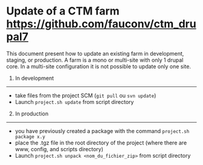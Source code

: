 Update of a CTM farm
https://github.com/fauconv/ctm_drupal7
====================

This document present how to update an existing farm in development, staging, or production.
A farm is a mono or multi-site with only 1 drupal core.
In a multi-site configuration it is not possible to update only one site.

1. In development
-----------------

  - take files from the project SCM (`git pull` ou `svn update`)
  - Launch `project.sh update` from script directory


2. In production
----------------
  - you have previously created a package with the command `project.sh package x.y`
  - place the .tgz file in the root directory of the project (where there are www, config, and scripts directory)
  - Launch `project.sh unpack <nom_du_fichier_zip>` from script directory

